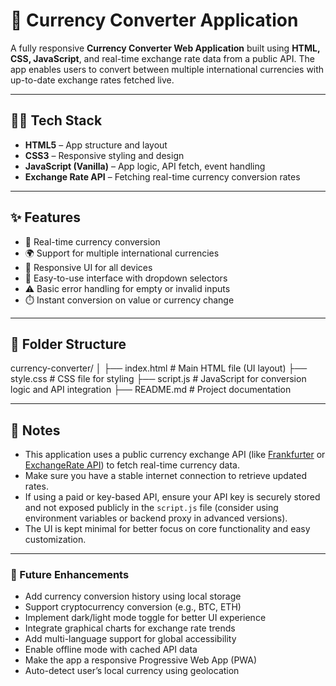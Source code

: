 # 💱 Currency Converter Application

A fully responsive **Currency Converter Web Application** built using **HTML, CSS, JavaScript**, and real-time exchange rate data from a public API. The app enables users to convert between multiple international currencies with up-to-date exchange rates fetched live.


---

## 🧑‍💻 Tech Stack

- **HTML5** – App structure and layout  
- **CSS3** – Responsive styling and design  
- **JavaScript (Vanilla)** – App logic, API fetch, event handling  
- **Exchange Rate API** – Fetching real-time currency conversion rates

---

## ✨ Features

- 🔄 Real-time currency conversion
- 🌍 Support for multiple international currencies
- 📱 Responsive UI for all devices
- 🔧 Easy-to-use interface with dropdown selectors
- ⚠️ Basic error handling for empty or invalid inputs
- ⏱️ Instant conversion on value or currency change

---

## 📂 Folder Structure
currency-converter/
│
├── index.html         # Main HTML file (UI layout)
├── style.css          # CSS file for styling
├── script.js          # JavaScript for conversion logic and API integration
├── README.md          # Project documentation


---

## 📝 Notes

* This application uses a public currency exchange API (like [Frankfurter](https://www.frankfurter.app) or [ExchangeRate API](https://www.exchangerate-api.com/)) to fetch real-time currency data.
* Make sure you have a stable internet connection to retrieve updated rates.
* If using a paid or key-based API, ensure your API key is securely stored and not exposed publicly in the `script.js` file (consider using environment variables or backend proxy in advanced versions).
* The UI is kept minimal for better focus on core functionality and easy customization.

---

### 🔮 Future Enhancements

* Add currency conversion history using local storage
* Support cryptocurrency conversion (e.g., BTC, ETH)
* Implement dark/light mode toggle for better UI experience
* Integrate graphical charts for exchange rate trends
* Add multi-language support for global accessibility
* Enable offline mode with cached API data
* Make the app a responsive Progressive Web App (PWA)
* Auto-detect user’s local currency using geolocation

